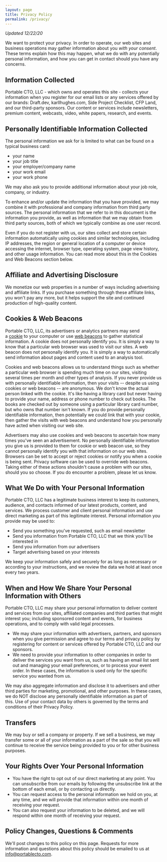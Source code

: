 ```yaml
---
layout: page
title: Privacy Policy
permalink: /privacy/
---
```


*Updated 12/22/20*

We want to protect your privacy. In order to operate, our web sites and business operations may gather information about you _with your consent_. These terms explain how this may happen, what we do with any potentially personal information, and how you can get in contact should you have any concerns.

## Information Collected

Portable CTO, LLC - which owns and operates this site - collects your information when you register for our email lists or any services offered by our brands: Draft.dev, karllhughes.com, Side Project Checklist, CFP Land, and our third-party sponsors. Our content or services include newsletters, premium content, webcasts, video, white papers, research, and events.

## Personally Identifiable Information Collected

The personal information we ask for is limited to what can be found on a typical business card:

-   your name
-   your job title
-   your employer/company name
-   your work email
-   your work phone

We may also ask you to provide additional information about your job role, company, or industry.

To enhance and/or update the information that you have provided, we may combine it with professional and company information from third party sources. The personal information that we refer to in this document is the information you provide, as well as information that we may obtain from third party sources, both of which we typically combine as one user record.

Even if you do not register with us, our sites collect and store certain information automatically using cookies and similar technologies, including IP addresses, the region or general location of a computer or device accessing the internet, browser type, operating system, page view history, and other usage information. You can read more about this in the Cookies and Web Beacons section below.

## Affiliate and Advertising Disclosure
We monetize our web properties in a number of ways including advertising and affiliate links. If you purchase something through these affiliate links, you won't pay any more, but it helps support the site and continued production of high-quality content.

## Cookies & Web Beacons

Portable CTO, LLC, its advertisers or analytics partners may send a [cookie](http://www.webopedia.com/TERM/c/cookie.html) to your computer or use [web beacons](http://www.webopedia.com/TERM/W/Web_beacon.html) to gather statistical information. A cookie does not personally identify you. It is simply a way to know that a particular web browser was used to visit our sites. A web beacon does not personally identify you. It is simply a way to automatically send information about pages and content used to an analysis tool.

Cookies and web beacons allows us to understand things such as whether a particular web browser is spending much time on our sites, visiting several times per month and other types of analysis. If you never provide us with personally identifiable information, then your visits -- despite us using cookies or web beacons -- are anonymous. We don't know the actual person linked with the cookie. It's like having a library card but never having to provide your name, address or phone number to check out books. The books are checked out by someone using a particular library card number, but who owns that number isn't known. If you do provide personally identifiable information, then potentially we could link that with your cookie, then gather the visits with web beacons and understand how you personally have acted when visiting our web site.

Advertisers may also use cookies and web beacons to ascertain how many times you've seen an advertisement. No personally identifiable information you give us is provided to them for cookie or web beacon use, so they cannot personally identify you with that information on our web sites. Browsers can be set to accept or reject cookies or notify you when a cookie is being sent. Privacy software can be used to override web beacons. Taking either of these actions shouldn't cause a problem with our sites, should you so choose. If you do encounter a problem, please let us know.

## What We Do with Your Personal Information

Portable CTO, LLC has a legitimate business interest to keep its customers, audience, and contacts informed of our latest products, content, and services. We process customer and client personal information and use direct marketing as part of this legitimate interest. Personal information you provide may be used to:

-   Send you something you've requested, such as email newsletter
-   Send you information from Portable CTO, LLC that we think you'll be interested in
-   Send you information from our advertisers
-   Target advertising based on your interests

We keep your information safely and securely for as long as necessary or according to your instructions, and we review the data we hold at least once every two years.

## When and How We Share Your Personal Information with Others

Portable CTO, LLC may share your personal information to deliver content and services from our sites, affiliated companies and third parties that might interest you; including sponsored content and events, for business operations, and to comply with valid legal processes.

- We may share your information with advertisers, partners, and sponsors when you give permission and agree to our terms and privacy policy by registering for content or services offered by Portable CTO, LLC and our sponsors.
- We need to provide your information to other companies in order to deliver the services you want from us, such as having an email list sent out and managing your email preferences, or to process your event order. In these cases, the information is used only for the specific service you wanted from us.

We may also aggregate information and disclose it to advertisers and other third parties for marketing, promotional, and other purposes. In these cases, we do NOT disclose any personally identifiable information as part of this. Use of your contact data by others is governed by the terms and conditions of their Privacy Policy.

## Transfers

We may buy or sell a company or property. If we sell a business, we may transfer some or all of your information as a part of the sale so that you will continue to receive the service being provided to you or for other business purposes.

## Your Rights Over Your Personal Information

-   You have the right to opt out of our direct marketing at any point. You can unsubscribe from our emails by following the unsubscribe link at the bottom of each email, or by contacting us directly.
-   You can request access to the personal information we hold on you, at any time, and we will provide that information within one month of receiving your request.
-   You can also request your information to be deleted, and we will respond within one month of receiving your request.

## Policy Changes, Questions & Comments

We'll post changes to this policy on this page. Requests for more information and questions about this policy should be emailed to us at info@portablecto.com.
